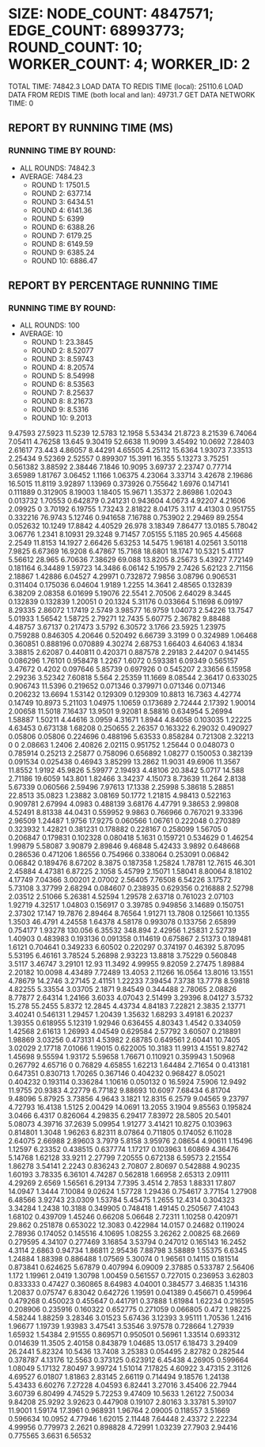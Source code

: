 
# SIZE: NODE_COUNT: 4847571; EDGE_COUNT: 68993773; ROUND_COUNT: 10; WORKER_COUNT: 4; WORKER_ID: 2
 TOTAL TIME: 74842.3
 LOAD DATA TO REDIS TIME (local): 25110.6
 LOAD DATA FROM REDIS TIME (both local and lan): 49731.7
 GET DATA NETWORK TIME: 0

## REPORT BY RUNNING TIME (MS)

 ### RUNNING TIME BY ROUND:

  + ALL ROUNDS: 74842.3
  + AVERAGE: 7484.23
     + ROUND 1: 17501.5
     + ROUND 2: 6377.14
     + ROUND 3: 6434.51
     + ROUND 4: 6141.36
     + ROUND 5: 6399
     + ROUND 6: 6388.26
     + ROUND 7: 6179.25
     + ROUND 8: 6149.59
     + ROUND 9: 6385.24
     + ROUND 10: 6886.47

## REPORT BY PERCENTAGE RUNNING TIME

 ### RUNNING TIME BY ROUND:

  + ALL ROUNDS: 100
  + AVERAGE: 10
     + ROUND 1: 23.3845
     + ROUND 2: 8.52077
     + ROUND 3: 8.59743
     + ROUND 4: 8.20574
     + ROUND 5: 8.54998
     + ROUND 6: 8.53563
     + ROUND 7: 8.25637
     + ROUND 8: 8.21673
     + ROUND 9: 8.5316
     + ROUND 10: 9.2013

9.47593 27.5923 11.5239 12.5783 12.1958 5.53434 21.8723 8.21539 6.74064 7.05411 4.76258 13.645 9.30419 52.6638 11.9099 3.45492 10.0692 7.28403 2.61617 73.443 4.86057 8.44291 4.65505 4.25112 15.6364 1.93073 7.33513 2.25434 9.52369 2.52557 0.899307 15.3911 16.355 5.13273 3.75251 0.561382 3.88592 2.38446 7.1846 10.9095 3.69737 2.23747 0.77714 3.65989 1.81767 3.06452 1.1166 1.06375 4.23064 3.33714 3.42678 2.19686 16.5015 11.8119 3.92897 1.13969 0.373926 0.755642 1.6976 0.147141 0.111889 0.312905 8.19003 1.18405 15.9671 1.35372 2.86986 1.02043 0.013732 1.70553 0.642879 0.241231 0.943604 4.0673 4.92207 4.21606 2.09925 0 3.70192 6.19755 1.73243 2.81822 8.04175 3.117 4.41303 0.951755 0.332216 76.9743 5.12746 0.941658 7.16788 0.753902 2.29469 89.2554 0.052632 10.1249 17.8842 4.40529 26.978 3.18349 7.86477 13.0185 5.78042 3.06776 1.2341 8.10931 29.3248 9.71457 7.05155 5.1185 20.965 4.45668 2.2549 11.8153 14.1927 2.66426 5.63253 14.5475 1.96181 4.02561 3.50118 7.9825 6.67369 16.9208 6.47867 15.7168 18.6801 18.1747 10.5321 5.41117 5.56612 28.965 6.70636 7.38629 69.088 13.8205 8.25673 5.43927 7.72149 0.181164 6.34489 1.59723 14.3486 6.06142 5.19579 2.7426 5.62123 2.71156 2.18867 1.42886 6.04527 4.29971 0.732872 7.9856 3.08796 0.906531 0.311404 0.175036 6.04604 1.9189 1.2255 14.3641 2.48565 0.132839 6.38209 2.08358 6.01699 5.19076 22.5541 2.70506 2.64029 8.3445 0.132839 0.132839 1.20051 0 20.1324 5.31176 0.033664 5.11698 6.09197 8.29335 2.86072 1.17419 2.5749 3.98577 16.9759 1.04073 2.54226 13.7547 5.01933 1.56542 1.58725 2.79271 12.7435 5.60775 2.36782 9.88488 4.48757 3.67137 0.217473 3.5792 6.30572 3.1766 23.5925 1.23975 0.759288 0.846305 4.20646 0.520492 6.66739 3.3199 0 0.324989 1.06468 0.360851 0.888196 0.070889 4.30274 2.68753 1.66403 4.64063 4.1834 3.38815 2.62087 0.440811 0.420371 0.887578 2.29183 2.44207 0.941455 0.086296 1.76101 0.958478 1.2267 1.6072 0.593381 6.09349 0.565157 3.47672 0.4202 0.097646 5.85739 0.697926 0 0.545207 2.33656 6.15958 2.29236 3.52342 7.60818 5.564 2.25359 11.1669 8.08544 2.36417 0.633025 0.906743 11.5396 0.219652 0.071346 0.379971 0.071346 0.071346 0.206232 13.6694 1.53142 0.129309 0.129309 10.8813 16.7363 4.42774 0.14749 10.8973 5.21103 1.04975 1.10659 0.173689 2.72444 2.17392 1.90014 2.00658 11.5018 7.16437 13.9501 9.92081 8.58816 0.634954 5.26994 1.58887 1.50211 4.44616 3.0959 4.31671 1.8944 4.84058 0.103035 1.22225 4.63453 0.673138 1.68208 0.250655 2.26357 0.163322 6.29032 0.490927 0.05806 0.05806 0.224696 0.488196 5.63533 0.858284 0.721308 2.32213 0 0 2.08663 1.2406 2.40826 2.02115 0.951752 1.25644 0 0.048073 0 0.785914 0.25213 2.25877 0.758096 0.656892 1.08277 0.150053 0.382139 0.091534 0.025438 0.46943 3.85299 13.2862 11.9031 49.6906 11.3567 11.8552 1.9192 45.9826 5.59977 2.19493 4.48106 20.3842 5.0717 14.588 2.71186 19.6059 143.801 1.82466 3.34237 4.15073 8.73639 11.264 2.8138 5.67339 0.060566 2.59496 7.97613 17.1338 2.25998 5.38618 5.28851 22.8513 35.0823 1.23882 3.08169 50.1772 1.21815 4.98413 0.522163 0.909781 2.67994 4.0983 0.488139 3.68176 4.47791 9.38653 2.99808 4.52491 8.81338 44.0431 0.559952 9.9863 0.766966 0.767021 9.33396 2.96509 1.24487 1.9756 17.9275 0.060566 1.06761 0.222048 0.270389 0.323932 1.42821 0.381231 0.178882 0.228167 0.258099 1.56705 0 0.206847 0.179831 0.102328 0.080418 5.1631 0.159721 0.534629 0 1.46254 1.99879 5.58087 3.90879 2.89846 9.46848 5.42433 3.9892 0.648668 0.286536 0.471206 1.86556 0.754966 0.338064 0.253091 0.06842 0.06842 0.189476 8.67202 8.3875 0.187358 1.25824 1.78781 12.7615 46.301 2.45884 4.47381 6.87225 2.1058 5.45799 2.15071 1.58041 8.80064 8.18102 4.17749 7.04366 3.00201 2.07002 2.56405 7.76508 6.54226 3.17572 5.73108 3.37799 2.68294 0.084607 0.238935 0.629356 0.216888 2.52798 2.03512 2.51066 5.26381 4.52594 1.29578 2.63718 0.761023 2.07103 1.92719 4.32517 1.04803 0.156917 0 3.39785 0.949856 3.14689 0.150751 2.37302 17.147 19.7876 2.89464 8.76564 1.91271 13.7808 0.125661 10.1355 1.3503 46.4791 4.24558 1.64378 4.58178 0.993078 0.133756 2.65899 0.754177 1.93278 130.056 6.35532 348.894 2.42956 1.25831 2.52739 1.40903 0.483983 0.193136 0.091358 0.114619 0.675867 2.51373 0.189481 1.6121 0.704641 0.349233 6.60502 0.220297 0.374197 0.46392 5.87095 5.53195 6.46161 3.78524 5.26898 2.93223 13.8818 3.75229 0.560848 3.5117 3.46747 3.29101 12.93 11.3492 4.99955 9.82059 2.27475 1.89884 2.20182 10.0098 4.43489 7.72489 13.4053 2.11266 16.0564 13.8016 13.1551 4.78679 14.2746 3.27145 2.41151 1.22233 7.39454 7.3738 13.7778 8.59818 4.82255 5.33554 3.03705 2.1871 9.84549 0.344488 2.78065 2.08826 8.77877 2.64314 1.24166 3.6033 4.07043 2.51499 3.29396 8.04127 3.5732 15.278 55.2455 5.8372 12.2845 4.43734 4.84183 7.22821 2.3835 2.13771 3.40241 0.546131 1.29457 1.20439 1.35632 1.68293 3.49181 6.20237 1.39355 0.618955 5.12319 1.92946 0.636455 4.80343 1.4542 0.334059 1.42568 2.61613 1.26993 4.04549 0.629584 2.57792 3.60507 0.218891 1.98869 3.03256 0.473131 4.53982 2.68785 0.649561 2.60441 10.7405 3.02029 2.17718 7.01066 1.19015 0.622005 10.3183 11.9913 4.1551 9.82742 1.45698 9.55594 1.93172 5.59658 1.76671 0.110921 0.359943 1.50968 0.267792 4.65716 0 0.76829 4.65855 1.62213 1.64484 2.71654 0 0.413181 0.647351 0.830713 1.70265 0.367146 0.404232 0.968427 8.05021 0.404232 0.193114 0.336284 1.10616 0.050132 0 16.5924 7.5906 12.9492 11.9755 20.9383 4.22779 6.77182 9.88693 10.6097 7.68434 6.81704 9.48096 5.87925 3.73856 4.9643 3.1821 12.8315 6.2579 9.04565 9.23797 4.72793 16.4138 1.5125 2.00429 14.0691 13.2055 3.1904 9.85563 0.195824 3.0466 6.4317 0.826064 4.29835 6.29417 7.83972 28.5805 20.5401 5.08073 4.39716 37.2639 5.09954 1.91277 3.41421 10.8275 0.103963 0.814801 1.3048 1.96263 6.82311 8.07864 0.711805 0.174052 6.11028 2.64075 2.66988 2.89603 3.7979 5.8158 3.95976 2.08654 4.90611 1.15496 1.12597 6.23352 0.438515 0.637774 1.17217 0.103963 1.60869 4.36476 5.14768 1.62128 33.9211 2.27799 7.20555 0.672138 6.59573 2.21554 1.86278 3.54141 2.2243 0.836243 2.70807 2.80697 0.542888 4.90235 1.60193 3.78335 6.36101 4.74287 0.562818 1.66958 2.65313 2.09111 4.29269 2.6569 1.56561 6.29134 7.7395 3.4514 2.7853 1.88331 17.807 14.0947 1.3444 7.10084 9.02624 1.57728 1.29436 0.754617 3.77154 1.27908 6.48566 3.92743 23.0309 1.53784 5.45475 1.2655 12.4314 0.304323 3.34284 1.2438 10.3188 0.349905 0.748418 1.49145 0.250567 7.41043 1.68102 0.439709 1.45246 0.66208 5.06648 2.72311 1.10258 0.420971 29.862 0.251878 0.653022 12.3083 0.422984 14.0157 0.24682 0.119024 2.78936 0.174052 0.145516 4.10695 1.08255 3.26262 2.00825 68.2669 0.279595 4.34107 0.277469 3.16854 3.53794 0.247012 0.165143 16.2452 4.3114 2.6863 0.94734 1.86811 2.95436 7.88798 3.58889 1.55375 6.6345 1.24884 1.88398 0.886488 1.07569 5.30074 0 1.96561 0.14115 0.181514 0.873841 0.624625 5.67879 0.407994 6.09009 2.37885 0.533787 2.56406 1.172 1.19961 2.0419 1.30798 1.00459 0.561557 0.727015 0.236953 3.62803 0.833333 0.47427 0.360865 8.64983 4.04001 0.384577 3.46835 1.14316 1.20837 0.075747 6.83042 0.642726 1.19591 0.041389 0.456671 0.459964 0.479268 0.450023 0.455647 0.441791 0.37888 1.61984 1.62234 0.216595 0.208906 0.235916 0.160322 0.652775 0.271059 0.066805 0.472 1.98225 4.58244 1.88259 3.28346 3.01523 5.67436 3.12393 3.95111 1.70536 1.2416 1.96677 1.19739 1.93983 3.47541 3.53546 3.97578 0.728664 1.27939 1.65932 1.54384 2.91555 0.869571 0.950501 0.56961 1.33514 0.693312 0.014639 11.3505 2.40158 0.843879 1.04685 13.0517 6.18473 3.29409 26.2441 5.82324 10.5436 13.7408 3.25383 0.054495 2.82782 0.282544 0.378787 4.13176 12.5563 0.373125 0.623912 6.45438 4.26905 0.599664 1.08049 5.17132 7.80497 3.99724 1.51014 7.17825 4.60922 3.47315 2.31126 4.69527 6.01807 1.81863 2.83145 2.66119 0.714494 9.18576 1.24138 5.43433 6.60276 7.27228 4.04593 6.82441 3.27016 3.45406 22.7944 3.60739 6.80499 4.74529 5.72253 9.47409 10.5633 1.26122 7.50034 9.84208 25.9292 3.92623 0.447908 0.19107 2.80163 3.33781 5.39107 11.9001 1.59174 17.3961 0.968931 1.96764 2.09005 0.118557 3.51669 0.596634 10.0952 4.77946 1.62015 2.11448 7.64448 2.43372 2.22234 4.99956 0.779973 2.2621 0.898828 4.72991 1.03239 27.7903 2.94416 0.775565 3.6631 6.56532 